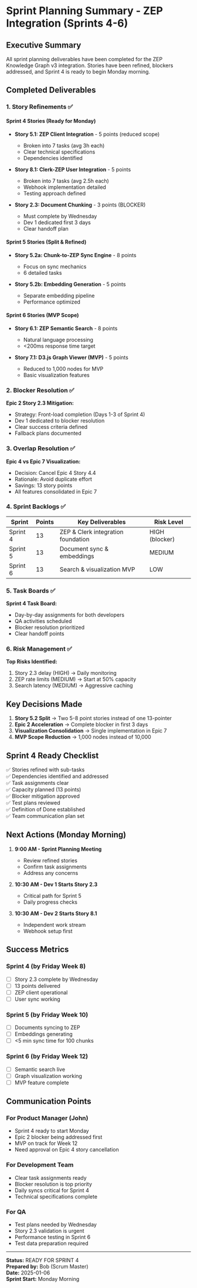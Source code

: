 # Sprint Planning Summary - ZEP Integration (Sprints 4-6)

## Executive Summary
All sprint planning deliverables have been completed for the ZEP Knowledge Graph v3 integration. Stories have been refined, blockers addressed, and Sprint 4 is ready to begin Monday morning.

## Completed Deliverables

### 1. Story Refinements ✅

#### Sprint 4 Stories (Ready for Monday)
- **Story 5.1: ZEP Client Integration** - 5 points (reduced scope)
  - Broken into 7 tasks (avg 3h each)
  - Clear technical specifications
  - Dependencies identified
  
- **Story 8.1: Clerk-ZEP User Integration** - 5 points
  - Broken into 7 tasks (avg 2.5h each)
  - Webhook implementation detailed
  - Testing approach defined

- **Story 2.3: Document Chunking** - 3 points (BLOCKER)
  - Must complete by Wednesday
  - Dev 1 dedicated first 3 days
  - Clear handoff plan

#### Sprint 5 Stories (Split & Refined)
- **Story 5.2a: Chunk-to-ZEP Sync Engine** - 8 points
  - Focus on sync mechanics
  - 6 detailed tasks
  
- **Story 5.2b: Embedding Generation** - 5 points  
  - Separate embedding pipeline
  - Performance optimized

#### Sprint 6 Stories (MVP Scope)
- **Story 6.1: ZEP Semantic Search** - 8 points
  - Natural language processing
  - <200ms response time target
  
- **Story 7.1: D3.js Graph Viewer (MVP)** - 5 points
  - Reduced to 1,000 nodes for MVP
  - Basic visualization features

### 2. Blocker Resolution ✅

**Epic 2 Story 2.3 Mitigation:**
- Strategy: Front-load completion (Days 1-3 of Sprint 4)
- Dev 1 dedicated to blocker resolution
- Clear success criteria defined
- Fallback plans documented

### 3. Overlap Resolution ✅

**Epic 4 vs Epic 7 Visualization:**
- Decision: Cancel Epic 4 Story 4.4
- Rationale: Avoid duplicate effort
- Savings: 13 story points
- All features consolidated in Epic 7

### 4. Sprint Backlogs ✅

| Sprint | Points | Key Deliverables | Risk Level |
|--------|--------|------------------|------------|
| Sprint 4 | 13 | ZEP & Clerk integration foundation | HIGH (blocker) |
| Sprint 5 | 13 | Document sync & embeddings | MEDIUM |
| Sprint 6 | 13 | Search & visualization MVP | LOW |

### 5. Task Boards ✅

**Sprint 4 Task Board:**
- Day-by-day assignments for both developers
- QA activities scheduled
- Blocker resolution prioritized
- Clear handoff points

### 6. Risk Management ✅

**Top Risks Identified:**
1. Story 2.3 delay (HIGH) → Daily monitoring
2. ZEP rate limits (MEDIUM) → Start at 50% capacity
3. Search latency (MEDIUM) → Aggressive caching

## Key Decisions Made

1. **Story 5.2 Split** → Two 5-8 point stories instead of one 13-pointer
2. **Epic 2 Acceleration** → Complete blocker in first 3 days
3. **Visualization Consolidation** → Single implementation in Epic 7
4. **MVP Scope Reduction** → 1,000 nodes instead of 10,000

## Sprint 4 Ready Checklist

✅ Stories refined with sub-tasks  
✅ Dependencies identified and addressed  
✅ Task assignments clear  
✅ Capacity planned (13 points)  
✅ Blocker mitigation approved  
✅ Test plans reviewed  
✅ Definition of Done established  
✅ Team communication plan set  

## Next Actions (Monday Morning)

1. **9:00 AM - Sprint Planning Meeting**
   - Review refined stories
   - Confirm task assignments
   - Address any concerns

2. **10:30 AM - Dev 1 Starts Story 2.3**
   - Critical path for Sprint 5
   - Daily progress checks

3. **10:30 AM - Dev 2 Starts Story 8.1**
   - Independent work stream
   - Webhook setup first

## Success Metrics

### Sprint 4 (by Friday Week 8)
- [ ] Story 2.3 complete by Wednesday
- [ ] 13 points delivered
- [ ] ZEP client operational
- [ ] User sync working

### Sprint 5 (by Friday Week 10)
- [ ] Documents syncing to ZEP
- [ ] Embeddings generating
- [ ] <5 min sync time for 100 chunks

### Sprint 6 (by Friday Week 12)
- [ ] Semantic search live
- [ ] Graph visualization working
- [ ] MVP feature complete

## Communication Points

### For Product Manager (John)
- Sprint 4 ready to start Monday
- Epic 2 blocker being addressed first
- MVP on track for Week 12
- Need approval on Epic 4 story cancellation

### For Development Team
- Clear task assignments ready
- Blocker resolution is top priority
- Daily syncs critical for Sprint 4
- Technical specifications complete

### For QA
- Test plans needed by Wednesday
- Story 2.3 validation is urgent
- Performance testing in Sprint 6
- Test data preparation required

---

**Status:** READY FOR SPRINT 4  
**Prepared by:** Bob (Scrum Master)  
**Date:** 2025-01-06  
**Sprint Start:** Monday Morning
